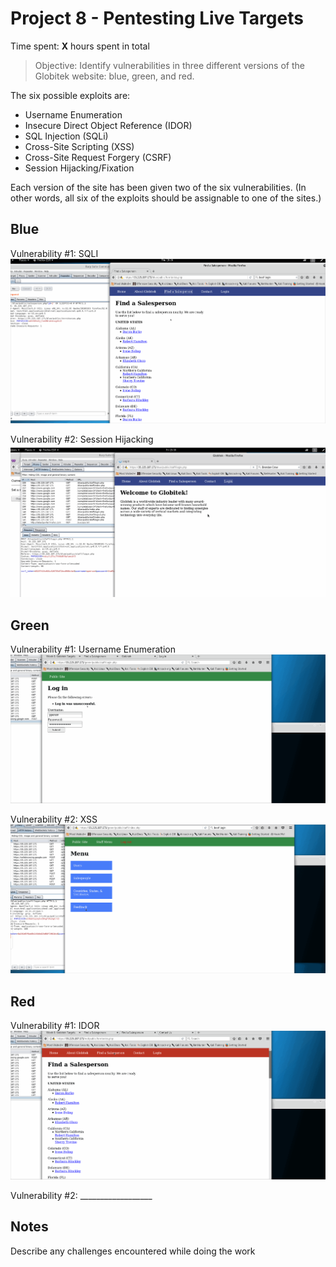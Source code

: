 # Project 8 - Pentesting Live Targets

Time spent: **X** hours spent in total

> Objective: Identify vulnerabilities in three different versions of the Globitek website: blue, green, and red.

The six possible exploits are:
* Username Enumeration
* Insecure Direct Object Reference (IDOR)
* SQL Injection (SQLi)
* Cross-Site Scripting (XSS)
* Cross-Site Request Forgery (CSRF)
* Session Hijacking/Fixation

Each version of the site has been given two of the six vulnerabilities. (In other words, all six of the exploits should be assignable to one of the sites.)

## Blue

Vulnerability #1: SQLI ![Link](https://github.com/bjmotox/Week8/blob/master/Week%208%20Blue_SQLI.gif)

Vulnerability #2: Session Hijacking ![Link](https://github.com/bjmotox/Week8/blob/master/Week%208%20Blue_SessionHijack.gif)


## Green

Vulnerability #1: Username Enumeration ![link](https://github.com/bjmotox/Week8/blob/master/Week%208%20Green_Enumeration.gif)

Vulnerability #2: XSS ![link](https://github.com/bjmotox/Week8/blob/master/Week%208%20Green_XSS.gif)


## Red

Vulnerability #1: IDOR ![Link](https://github.com/bjmotox/Week8/blob/master/Week%208%20Red_IDOR.gif)

Vulnerability #2: __________________


## Notes

Describe any challenges encountered while doing the work
